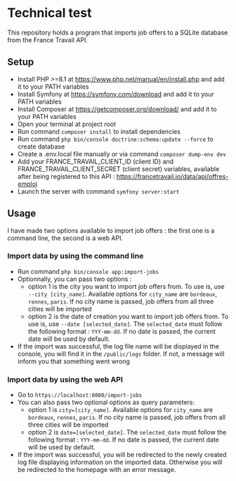 # Technical test

This repository holds a program that imports job offers to a SQLite database from the France Travail API.

## Setup
- Install PHP >=8.1 at https://www.php.net/manual/en/install.php and add it to your PATH variables
- Install Symfony at https://symfony.com/download and add it to your PATH variables
- Install Composer at https://getcomposer.org/download/ and add it to your PATH variables
- Open your terminal at project root
- Run command ```composer install``` to install dependencies
- Run command ```php bin/console doctrine:schema:update --force``` to create database
- Create a .env.local file manually or via command ```composer dump-env dev```
- Add your FRANCE_TRAVAIL_CLIENT_ID (client ID) and FRANCE_TRAVAIL_CLIENT_SECRET (client secret) variables, available after being registered to this API : https://francetravail.io/data/api/offres-emploi
- Launch the server with command ```symfony server:start```

## Usage
I have made two options available to import job offers : the first one is a command line, the second is a web API.

### Import data by using the command line
- Run command ```php bin/console app:import-jobs```
- Optionnally, you can pass two options :
    - option 1 is the city you want to import job offers from. To use is, use ```--city [city_name]```.  Available options for ```city_name``` are ```bordeaux```, ```rennes```, ```paris```. If no city name is passed, job offers from all three cities will be imported
    - option 2 is the date of creation you want to import job offers from. To use is, use ```--date [selected_date]```. The ```selected_date``` must follow the following format : ```YYY-mm-dd```. If no date is passed, the current date will be used by default.
- If the import was successful, the log file name will be displayed in the console, you will find it in the ```/public/logs``` folder. If not, a message will inform you that something went wrong

### Import data by using the web API
- Go to ```https://localhost:8000/import-jobs```
- You can also pass two optional options as query parameters:
    - option 1 is ```city=[city_name]```.  Available options for ```city_name``` are ```bordeaux```, ```rennes```, ```paris```. If no city name is passed, job offers from all three cities will be imported
    - option 2 is ```date=[selected_date]```. The ```selected_date``` must follow the following format : ```YYY-mm-dd```. If no date is passed, the current date will be used by default.
- If the import was successful, you will be redirected to the newly created log file displaying information on the imported data. Otherwise you will be redirected to the homepage with an error message.